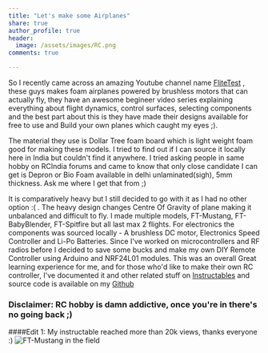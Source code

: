 ```yaml
---
title: "Let's make some Airplanes"
share: true
author_profile: true
header:
  image: /assets/images/RC.png
comments: true  

---
```

So I recently came across an amazing Youtube channel name [FliteTest](https://www.youtube.com/user/flitetest) , these guys makes foam airplanes powered by brushless motors that can actually fly, they have an awesome begineer video series explaining everything about flight dynamics, control surfaces, selecting components and the best part about this is they have made their designs available for free to use and Build your own planes which caught my eyes ;).

The material they use is Dollar Tree foam board which is light weight foam good for making these models. I tried to find out if I can source it locally here in India but couldn't find it anywhere. I tried asking people in same hobby on RCIndia forums and came to know that only close candidate I can get is Depron or Bio Foam available in delhi unlaminated(sigh), 5mm thickness. Ask me where I get that from ;)

It is comparatively heavy but I still decided to go with it as I had no other option :( . The heavy design changes Centre Of Gravity of plane making it unbalanced and difficult to fly. I made multiple models, FT-Mustang, FT-BabyBlender, FT-Spitfire but all last max 2 flights. For electronics the components was sourced locally - A brushless DC motor, Electronics Speed Controller and Li-Po Batteries. Since I've worked on microcontrollers and RF radios before I decided to save some bucks and make my own DIY Remote Controller using Arduino and NRF24L01 modules. This was an overall Great learning experience for me, and for those who'd like to make their own RC controller, I've documented it and other related stuff on [Instructables](http://www.instructables.com/id/AtoZ-of-RC-hobbyDIY-radio-with-ARDUINO/) and source code is available on my [Github](https://github.com/iayanpahwa)

### Disclaimer: RC hobby is damn addictive, once you're in there's no going back ;)
####Edit 1: My instructable reached more than 20k views, thanks everyone :)
![FT-Mustang in the field](https://iayanpahwa.github.io/assets/images/mustang.png "FT-Mustang")
